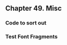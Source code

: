 <div xmlns="http://www.w3.org/1999/xhtml" class="chapter"><div class="titlepage"><div><div><h2 class="title"><a name="chapter.misc"></a>Chapter 49. Misc</h2></div></div></div><div role="fragment" class="section"><div class="titlepage"><div><div><h3 class="title"><a name="idm239458301824"></a>Code to sort out</h3></div></div></div></div><div role="fragment" class="section"><div class="titlepage"><div><div><h3 class="title"><a name="idm239458300784"></a>Test Font Fragments</h3></div></div></div></div></div>